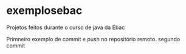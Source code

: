# exemplosebac
Projetos feitos durante o curso de java da Ebac

Primneiro exemplo de commit e push no repositório remoto.
segundo commit

